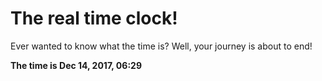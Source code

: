 # The real time clock!

Ever wanted to know what the time is? Well, your journey is about to end!

**The time is Dec 14, 2017, 06:29**